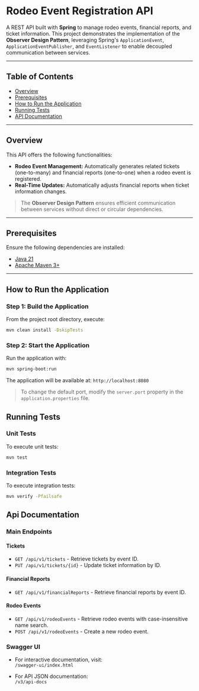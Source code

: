 # Rodeo Event Registration API

A REST API built with **Spring** to manage rodeo events, financial reports, and ticket information. This project demonstrates the implementation of the **Observer Design Pattern**, leveraging Spring's `ApplicationEvent`, `ApplicationEventPublisher`, and `EventListener` to enable decoupled communication between services.

---

## Table of Contents
- [Overview](#overview)
- [Prerequisites](#prerequisites)
- [How to Run the Application](#how-to-run-the-application)
- [Running Tests](#running-tests)
- [API Documentation](#api-documentation)

---

## Overview

This API offers the following functionalities:

- **Rodeo Event Management:** Automatically generates related tickets (one-to-many) and financial reports (one-to-one) when a rodeo event is registered.
- **Real-Time Updates:** Automatically adjusts financial reports when ticket information changes.

> The **Observer Design Pattern** ensures efficient communication between services without direct or circular dependencies.

---

## Prerequisites

Ensure the following dependencies are installed:

- [Java 21](https://www.oracle.com/java/technologies/downloads/#java21)
- [Apache Maven 3+](https://maven.apache.org/install.html)

---

## How to Run the Application

### Step 1: Build the Application
From the project root directory, execute:
```bash
mvn clean install -DskipTests
```
### Step 2: Start the Application
Run the application with:

```bash
mvn spring-boot:run
```
The application will be available at:
`http://localhost:8080`

> To change the default port, modify the `server.port` property in the `application.properties` file.

## Running Tests
### Unit Tests
To execute unit tests:
```bash
mvn test
```
### Integration Tests
To execute integration tests:
```bash
mvn verify -Pfailsafe
```

## Api Documentation

### Main Endpoints

#### **Tickets**
- `GET /api/v1/tickets` - Retrieve tickets by event ID.
- `PUT /api/v1/tickets/{id}` - Update ticket information by ID.

#### **Financial Reports**
- `GET /api/v1/financialReports` - Retrieve financial reports by event ID.

#### **Rodeo Events**
- `GET /api/v1/rodeoEvents` - Retrieve rodeo events with case-insensitive name search.
- `POST /api/v1/rodeoEvents` - Create a new rodeo event.

### Swagger UI
- For interactive documentation, visit:  
  `/swagger-ui/index.html`

- For API JSON documentation:  
  `/v3/api-docs`


